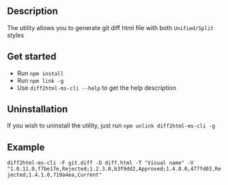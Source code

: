 ## Description
The utility allows you to generate git diff html file with both `Unified/Split` styles

## Get started
* Run `npm install`
* Run `npm link -g`
* Use `diff2html-ms-cli --help` to get the help description

## Uninstallation
If you wish to uninstall the utility, just run `npm unlink diff2html-ms-cli -g`

## Example
`diff2html-ms-cli -F git.diff -D diff.html -T "Visual name" -V "1.0.11.0,f7be17e,Rejected;1.2.3.0,b3f9dd2,Approved;1.4.0.0,477fd03,Rejected;1.4.1.0,719a4ea,Current"`
